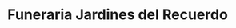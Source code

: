 ---
title: "Funeraria Jardines del Recuerdo"
url: /san-jose/funeraria-jardines-del-recuerdo/
shop: Bestattungen
---